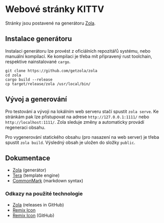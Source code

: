 # Webové stránky KITTV

Stránky jsou postavené na generátoru [Zola](https://www.getzola.org/).

## Instalace generátoru

Instalaci generátoru lze provést z oficiálních repozitářů systému, nebo manuální kompilací. Ke kompilaci je třeba mít připravený rust toolchain, respektive nainstalované `cargo`.

```
git clone https://github.com/getzola/zola
cd zola
cargo build --release
cp target/release/zola /usr/local/bin/
```

## Vývoj a generování

Pro testování a vývoji na lokálním web serveru stačí spustit `zola serve`. Ke stránkám pak lze přistupovat na adrese `http://127.0.0.1:1111/` nebo `http://localhost:1111/`. Zola sleduje změny a automaticky provádí regeneraci obsahu.

Pro vygenerování statického obsahu (pro nasazení na web server) je třeba spustit `zola build`. Výsledný obsah je uložen do složky `public`.

## Dokumentace

- [Zola](https://www.getzola.org/documentation/) (generátor)
- [Tera](https://tera.netlify.app/docs/) (template engine)
- [CommonMark](https://commonmark.org/help/) (markdown syntax)

### Odkazy na použité technologie

- [Zola](https://github.com/getzola/zola/releases/) (releases in GitHub)
- [Remix Icon](https://remixicon.com)
- [Remix Icon](https://github.com/Remix-Design/RemixIcon) (GitHub)
